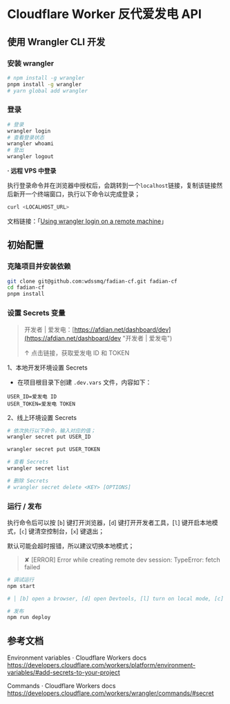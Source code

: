 # Cloudflare Worker 反代爱发电 API

## 使用 Wrangler CLI 开发

### 安装 wrangler

```bash
# npm install -g wrangler
pnpm install -g wrangler
# yarn global add wrangler

```

### 登录

```bash
# 登录
wrangler login
# 查看登录状态
wrangler whoami
# 登出
wrangler logout

```

**· 远程 VPS 中登录**

执行登录命令并在浏览器中授权后，会跳转到一个`localhost`链接，复制该链接然后新开一个终端窗口，执行以下命令以完成登录；

```bash
curl <LOCALHOST_URL>
```

文档链接：「[Using wrangler login on a remote machine](https://developers.cloudflare.com/workers/wrangler/commands/#using-wrangler-login-on-a-remote-machine)」

## 初始配置

### 克隆项目并安装依赖

```bash
git clone git@github.com:wdssmq/fadian-cf.git fadian-cf
cd fadian-cf
pnpm install

```

### 设置 Secrets 变量

> 开发者 | 爱发电：[https://afdian.net/dashboard/dev](https://afdian.net/dashboard/dev "开发者 | 爱发电")
>
> ↑ 点击链接，获取爱发电 ID 和 TOKEN

1、本地开发环境设置 Secrets

- 在项目根目录下创建 `.dev.vars` 文件，内容如下：

```dotenv
USER_ID=爱发电 ID
USER_TOKEN=爱发电 TOKEN

```

2、线上环境设置 Secrets

```bash
# 依次执行以下命令，输入对应的值；
wrangler secret put USER_ID

wrangler secret put USER_TOKEN

# 查看 Secrets
wrangler secret list

# 删除 Secrets
# wrangler secret delete <KEY> [OPTIONS]
```

### 运行 / 发布


执行命令后可以按 \[`b`\] 键打开浏览器，\[`d`\] 键打开开发者工具，\[`l`\] 键开启本地模式，\[`c`\] 键清空控制台，\[`x`\] 键退出；

默认可能会超时报错，所以建议切换本地模式；

> ✘ [ERROR] Error while creating remote dev session: TypeError: fetch failed

```bash
# 调试运行
npm start

# │ [b] open a browser, [d] open Devtools, [l] turn on local mode, [c] clear console, [x] to exit

```

```bash
# 发布
npm run deploy

```


## 参考文档

Environment variables · Cloudflare Workers docs
https://developers.cloudflare.com/workers/platform/environment-variables/#add-secrets-to-your-project

Commands · Cloudflare Workers docs
https://developers.cloudflare.com/workers/wrangler/commands/#secret
